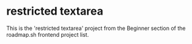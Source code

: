 # restricted textarea

This is the 'restricted textarea' project from the Beginner section of the roadmap.sh frontend project list.

